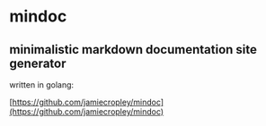# mindoc

## minimalistic markdown documentation site generator

written in golang:

[https://github.com/jamiecropley/mindoc](https://github.com/jamiecropley/mindoc)